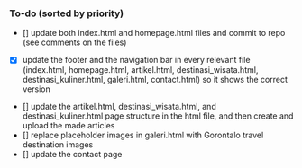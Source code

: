 ### To-do (sorted by priority)
- [] update both index.html and homepage.html files and commit to repo (see comments on the files) 
- [x] update the footer and the navigation bar in every relevant file (index.html, homepage.html, artikel.html, destinasi_wisata.html, destinasi_kuliner.html, galeri.html, contact.html) so it shows the correct version
- [] update the artikel.html, destinasi_wisata.html, and destinasi_kuliner.html page structure in the html file, and then create and upload the made articles
- [] replace placeholder images in galeri.html with Gorontalo travel destination images
- [] update the contact page 

